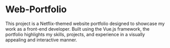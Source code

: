 # Web-Portfolio
This project is a Netflix-themed website portfolio designed to showcase my work as a front-end developer. Built using the Vue.js framework, the portfolio highlights my skills, projects, and experience in a visually appealing and interactive manner.
